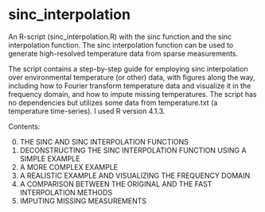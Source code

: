# sinc_interpolation

An R-script (sinc_interpolation.R) with the sinc function and the sinc interpolation function. The sinc interpolation function can be used to generate high-resolved temperature data from sparse measurements.

The script contains a step-by-step guide for employing sinc interpolation over environmental temperature (or other) data, with figures along the way, including how to Fourier transform temperature data and visualize it in the frequency domain, and how to impute missing temperatures. The script has no dependencies but utilizes some data from temperature.txt (a temperature time-series). I used R version 4.1.3.

Contents:

0. THE SINC AND SINC INTERPOLATION FUNCTIONS
1. DECONSTRUCTING THE SINC INTERPOLATION FUNCTION USING A SIMPLE EXAMPLE 
2. A MORE COMPLEX EXAMPLE
3. A REALISTIC EXAMPLE AND VISUALIZING THE FREQUENCY DOMAIN
4. A COMPARISON BETWEEN THE ORIGINAL AND THE FAST INTERPOLATION METHODS
5. IMPUTING MISSING MEASUREMENTS
